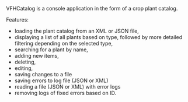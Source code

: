 VFHCatalog is a console application in the form of a crop plant catalog.

Features:

- loading the plant catalog from an XML or JSON file,
- displaying a list of all plants based on type, followed by more detailed filtering depending on the selected type,
- searching for a plant by name,
- adding new items,
- deleting,
- editing,
- saving changes to a file
- saving errors to log file (JSON or XML)
- reading a file (JSON or XML) with error logs
- removing logs of fixed errors based on ID.
